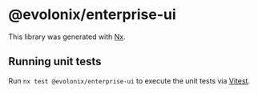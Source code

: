 # @evolonix/enterprise-ui

This library was generated with [Nx](https://nx.dev).

## Running unit tests

Run `nx test @evolonix/enterprise-ui` to execute the unit tests via [Vitest](https://vitest.dev/).
